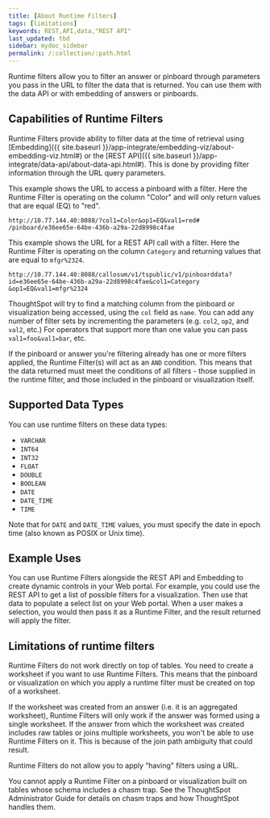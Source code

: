 ```yaml
---
title: [About Runtime Filters]
tags: [limitations]
keywords: REST,API,data,"REST API"
last_updated: tbd
sidebar: mydoc_sidebar
permalink: /:collection/:path.html
---
```

Runtime filters allow you to filter an answer or pinboard through parameters you
pass in the URL to filter the data that is returned. You can use them with the
data API or with embedding of answers or pinboards.

## Capabilities of Runtime Filters

Runtime Filters provide ability to filter data at the time of retrieval using
[Embedding]({{ site.baseurl
}}/app-integrate/embedding-viz/about-embedding-viz.html#) or the [REST API]({{
site.baseurl }}/app-integrate/data-api/about-data-api.html#). This is done by
providing filter information through the URL query parameters.

This example shows the URL to access a pinboard with a filter. Here the Runtime
Filter is operating on the column "Color" and will only return values that are
equal (EQ) to "red".

```
http://10.77.144.40:8088/?col1=Color&op1=EQ&val1=red#
/pinboard/e36ee65e-64be-436b-a29a-22d8998c4fae
```

This example shows the URL for a REST API call with a filter. Here the Runtime
Filter is operating on the column `Category` and returning values that are equal
to `mfgr%2324`.

```
http://10.77.144.40:8088/callosum/v1/tspublic/v1/pinboarddata?
id=e36ee65e-64be-436b-a29a-22d8998c4fae&col1=Category
&op1=EQ&val1=mfgr%2324
```

ThoughtSpot will try to find a matching column from the pinboard or
visualization being accessed, using the `col` field as `name`. You can add any
number of filter sets by incrementing the parameters (e.g. `col2`, `op2`, and
`val2`, etc.) For operators that support more than one value you can pass
`val1=foo&val1=bar`, etc.

If the pinboard or answer you're filtering already has one or more filters
applied, the Runtime Filter(s) will act as an `AND` condition. This means that
the data returned must meet the conditions of all filters - those supplied in
the runtime filter, and those included in the pinboard or visualization itself.

## Supported Data Types

You can use runtime filters on these data types:

-   `VARCHAR`
-   `INT64`
-   `INT32`
-   `FLOAT`
-   `DOUBLE`
-   `BOOLEAN`
-   `DATE`
-   `DATE_TIME`
-   `TIME`

Note that for `DATE` and `DATE_TIME` values, you must specify the date in epoch
time (also known as POSIX or Unix time).

## Example Uses

You can use Runtime Filters alongside the REST API and Embedding to create
dynamic controls in your Web portal. For example, you could use the REST API to
get a list of possible filters for a visualization. Then use that data to
populate a select list on your Web portal. When a user makes a selection, you
would then pass it as a Runtime Filter, and the result returned will apply the
filter.

## Limitations of runtime filters

Runtime Filters do not work directly on top of tables. You need to create a
worksheet if you want to use Runtime Filters. This means that the pinboard or
visualization on which you apply a runtime filter must be created on top of a
worksheet.

If the worksheet was created from an answer (i.e. it is an aggregated
worksheet), Runtime Filters will only work if the answer was formed using a
single worksheet. If the answer from which the worksheet was created includes
raw tables or joins multiple worksheets, you won't be able to use Runtime
Filters on it. This is because of the join path ambiguity that could result.

Runtime Filters do not allow you to apply “having" filters using a URL.

You cannot apply a Runtime Filter on a pinboard or visualization built on tables
whose schema includes a chasm trap. See the ThoughtSpot Administrator Guide for
details on chasm traps and how ThoughtSpot handles them.
